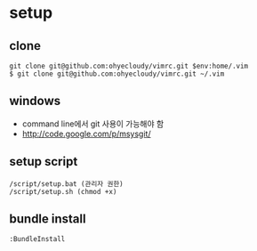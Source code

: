 # setup

## clone
    git clone git@github.com:ohyecloudy/vimrc.git $env:home/.vim
    $ git clone git@github.com:ohyecloudy/vimrc.git ~/.vim

## windows
* command line에서 git 사용이 가능해야 함
 * http://code.google.com/p/msysgit/

## setup script
    /script/setup.bat (관리자 권한)
    /script/setup.sh (chmod +x)

## bundle install
    :BundleInstall


